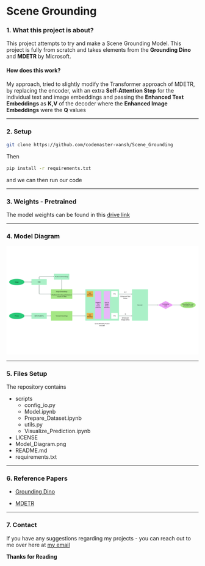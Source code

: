 # Scene Grounding

### 1. What this project is about?

This project attempts to try and make a Scene Grounding Model. This project is fully from scratch and takes elements from the **Grounding Dino** and **MDETR** by Microsoft.

#### **How does this work?**

My approach, tried to slightly modify the Transformer approach of MDETR, by replacing the encoder, with an extra **Self-Attention Step** for the individual text and image embeddings and passing the **Enhanced Text Embeddings** as **K,V** of the decoder where the **Enhanced Image Embeddings** were the **Q** values

---

### 2. Setup

```bash
git clone https://github.com/codemaster-vansh/Scene_Grounding
```

Then 

```bash
pip install -r requirements.txt
```

and we can then run our code

---

### 3. Weights - Pretrained

The model weights can be found in this [drive link](https://drive.google.com/drive/folders/1SgfkM8wK9NjwtvzWKRZDtQ9s84zC0hXG?usp=sharing)

---

### 4. Model Diagram
![Model Diagram](Model_Diagram.png)

---

### 5. Files Setup

The repository contains 

- scripts
  - config_io.py
  - Model.ipynb
  - Prepare_Dataset.ipynb
  - utils.py
  - Visualize_Prediction.ipynb
- LICENSE
- Model_Diagram.png
- README.md
- requirements.txt

---

### 6. Reference Papers

- [Grounding Dino](https://arxiv.org/abs/2303.05499)

- [MDETR](https://arxiv.org/abs/2104.12763)

---

### 7. Contact

If you have any suggestions regarding my projects - you can reach out to me over here at [my email](mailto:vanshwhig24@gmail.com)

**Thanks for Reading**
